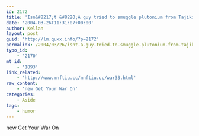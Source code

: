 ```yaml
---
id: 2172
title: 'Isn&#8217;t &#8220;A guy tried to smuggle plutonium from Tajikistan into Afghanistan&#8221; just a fancy way of saying &#8220;Live for the moment?&#8221;'
date: '2004-03-26T11:31:07+00:00'
author: Kellan
layout: post
guid: 'http://lm.quxx.info/?p=2172'
permalink: /2004/03/26/isnt-a-guy-tried-to-smuggle-plutonium-from-tajikistan-into-afghanistan-just-a-fancy-way-of-saying-live-for-the-moment/
typo_id:
    - '2170'
mt_id:
    - '1893'
link_related:
    - 'http://www.mnftiu.cc/mnftiu.cc/war33.html'
raw_content:
    - 'new Get Your War On'
categories:
    - Aside
tags:
    - humor
---
```


new Get Your War On